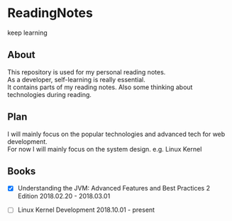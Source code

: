 # ReadingNotes
keep learning

## About

This repository is used for my personal reading notes.  
As a developer, self-learning is really essential.  
It contains parts of my reading notes. Also some thinking about technologies during reading.  

## Plan

I will mainly focus on the popular technologies and advanced tech for web development.  
For now I will mainly focus on the system design. 
e.g. Linux Kernel

## Books

- [x] Understanding the JVM: Advanced Features and Best Practices 2 Edition 2018.02.20 - 2018.03.01  

- [ ] Linux Kernel Development 2018.10.01 - present 